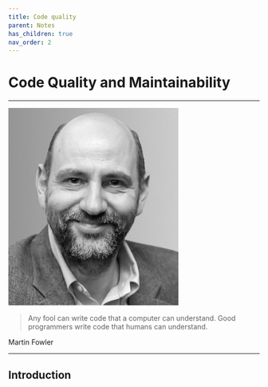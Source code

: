 ```yaml
---
title: Code quality
parent: Notes
has_children: true
nav_order: 2
---
```


# Code Quality and Maintainability

<hr class="splash">

![Martin Fowler](../../images/martin_fowler.png)

<blockquote class="pretty"><span>
Any fool can write code that a computer can understand. Good programmers write code that humans can understand.
</span></blockquote>
<p class="attribution">Martin Fowler</p>

<hr class="splash">

## Introduction

